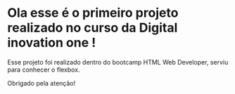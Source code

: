 # Ola esse é o primeiro projeto realizado no curso da Digital inovation one !

Esse projeto foi realizado dentro do bootcamp HTML Web Developer, serviu para conhecer o flexbox.

Obrigado pela atenção!


